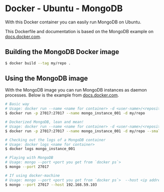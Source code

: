 # Docker - Ubuntu - MongoDB

With this Docker container you can easily run MongoDB on Ubuntu.

This Dockerfile and documentation is based on the MongoDB example on [docs.docker.com](https://docs.docker.com/engine/examples/mongodb/).


## Building the MongoDB Docker image
```bash
$ docker build --tag my/repo .
```

## Using the MongoDB image
With the MongoDB image you can run MongoDB instances as daemon processes.
Below is the example from [docs.docker.com](https://docs.docker.com/engine/examples/mongodb/).
```bash
# Basic way
# Usage: docker run --name <name for container> -d <user-name>/<repository>
$ docker run -p 27017:27017 --name mongo_instance_001 -d my/repo

# Dockerized MongoDB, lean and mean!
# Usage: docker run --name <name for container> -d <user-name>/<repository> --noprealloc --smallfiles
$ docker run -p 27017:27017 --name mongo_instance_001 -d my/repo --smallfiles

# Checking out the logs of a MongoDB container
# Usage: docker logs <name for container>
$ docker logs mongo_instance_001

# Playing with MongoDB
# Usage: mongo --port <port you get from `docker ps`>
$ mongo --port 27017

# If using docker-machine
# Usage: mongo --port <port you get from `docker ps`>  --host <ip address from `docker-machine ip VM_NAME`>
$ mongo --port 27017 --host 192.168.59.103
```
